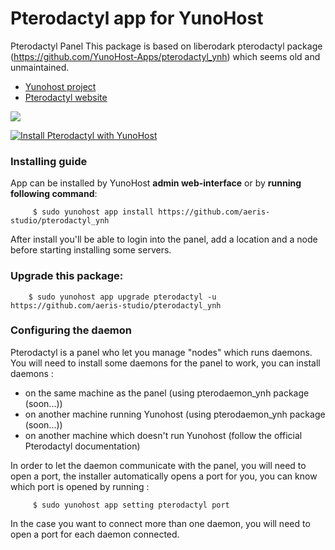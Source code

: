 # Pterodactyl app for YunoHost
Pterodactyl Panel
This package is based on liberodark pterodactyl package (https://github.com/YunoHost-Apps/pterodactyl_ynh) which seems old and unmaintained.

- [Yunohost project](https://yunohost.org)
- [Pterodactyl website](https://pterodactyl.io/)

![](https://camo.githubusercontent.com/16f7dd2ec822cd42dc42f7e193d3fa2652c26e45/68747470733a2f2f63646e2e707465726f64616374796c2e696f2f6c6f676f732f42616e6e65722532304c6f676f253230426c61636b4032782e706e67)


[![Install Pterodactyl with YunoHost](https://install-app.yunohost.org/install-with-yunohost.png)](https://install-app.yunohost.org/?app=pterodactyl)

### Installing guide

 App can be installed by YunoHost **admin web-interface** or by **running following command**:

         $ sudo yunohost app install https://github.com/aeris-studio/pterodactyl_ynh
         
 After install you'll be able to login into the panel, add a location and a node before starting installing some servers.
 
### Upgrade this package:

        $ sudo yunohost app upgrade pterodactyl -u https://github.com/aeris-studio/pterodactyl_ynh

### Configuring the daemon

Pterodactyl is a panel who let you manage "nodes" which runs daemons.
You will need to install some daemons for the panel to work, you can install daemons :
 - on the same machine as the panel (using pterodaemon_ynh package (soon...))
 - on another machine running Yunohost (using pterodaemon_ynh package (soon...))
 - on another machine which doesn't run Yunohost (follow the official Pterodactyl documentation)

In order to let the daemon communicate with the panel, you will need to open a port, the installer automatically opens a port for you, you can know which port is opened by running :

         $ sudo yunohost app setting pterodactyl port

In the case you want to connect more than one daemon, you will need to open a port for each daemon connected.

